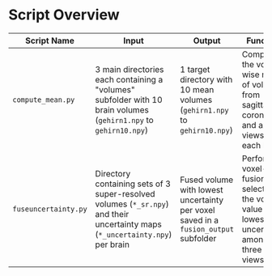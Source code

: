 # Script Overview

| Script Name        | Input                                                                                     | Output                                    | Function                                                                                      |
|--------------------|-------------------------------------------------------------------------------------------|-------------------------------------------|-----------------------------------------------------------------------------------------------|
| `compute_mean.py`  | 3 main directories each containing a "volumes" subfolder with 10 brain volumes (`gehirn1.npy` to `gehirn10.npy`) | 1 target directory with 10 mean volumes (`gehirn1.npy` to `gehirn10.npy`) | Computes the voxel-wise mean of volumes from sagittal, coronal, and axial views for each brain |
| `fuseuncertainty.py` | Directory containing sets of 3 super-resolved volumes (`*_sr.npy`) and their uncertainty maps (`*_uncertainty.npy`) per brain | Fused volume with lowest uncertainty per voxel saved in a `fusion_output` subfolder | Performs voxel-wise fusion selecting the voxel value with lowest uncertainty among three views |


